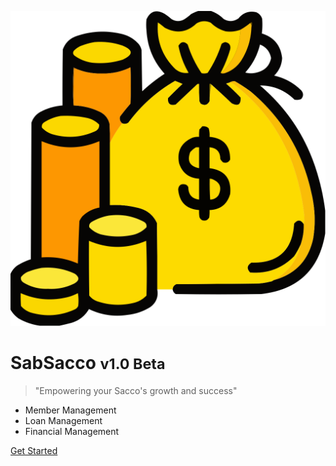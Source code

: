 <!-- _coverpage.md -->

![logo](_media/money-bag.svg)

# SabSacco <small>v1.0 Beta</small>

> "Empowering your Sacco's growth and success"

- Member Management
- Loan Management
- Financial Management

[Get Started](features.md)

